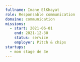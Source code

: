```yaml
---
fullname: Imane ElKhayat
role: Responsable communication
domaine: communication
missions:
  - start: 2021-06-01
    end: 2021-12-30
    status: service
    employer: Pitch & chips
startups:
  - mon stage de 3e
---
```

